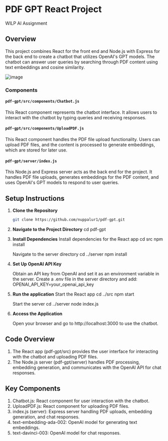 # PDF GPT React Project
WILP AI Assignment

## Overview

This project combines React for the front end and Node.js with Express for the back end to create a chatbot that utilizes OpenAI's GPT models. The chatbot can answer user queries by searching through PDF content using text embeddings and cosine similarity.

![image](https://github.com/nuppalur1/pdf-gpt/assets/41178763/8d01e977-7611-45f6-9e17-264198967bc8)


### Components

#### `pdf-gpt/src/components/Chatbot.js`

This React component represents the chatbot interface. It allows users to interact with the chatbot by typing queries and receiving responses.

#### `pdf-gpt/src/components/UploadPDF.js`

This React component handles the PDF file upload functionality. Users can upload PDF files, and the content is processed to generate embeddings, which are stored for later use.

#### `pdf-gpt/server/index.js`

This Node.js and Express server acts as the back end for the project. It handles PDF file uploads, generates embeddings for the PDF content, and uses OpenAI's GPT models to respond to user queries.

## Setup Instructions

1. **Clone the Repository**

      ```bash
      git clone https://github.com/nuppalur1/pdf-gpt.git
2. **Navigate to the Project Directory**
      cd pdf-gpt
3. **Install Dependencies**
      Install dependencies for the React app
      cd src
      npm install
   
      Navigate to the server directory
      cd ../server
      npm install

4. **Set Up OpenAI API Key**

     Obtain an API key from OpenAI and set it as an environment variable in the server. Create a .env file in the server directory and add:
     OPENAI_API_KEY=your_openai_api_key

5. **Run the application**
     Start the React app
     cd ../src
     npm start
     
     Start the server
     cd ../server
     node index.js
6. **Access the Application**

   Open your browser and go to http://localhost:3000 to use the chatbot.
   
## Code Overview
   1. The React app (pdf-gpt/src) provides the user interface for interacting with the chatbot and uploading PDF files.
   2. The Node.js server (pdf-gpt/server) handles PDF processing, embedding generation, and communicates with the OpenAI API for chat responses.

## Key Components
   1. Chatbot.js: React component for user interaction with the chatbot.
   2. UploadPDF.js: React component for uploading PDF files.
   3. index.js (server): Express server handling PDF uploads, embedding generation, and chat responses.
   4. text-embedding-ada-002: OpenAI model for generating text embeddings.
5. text-davinci-003: OpenAI model for chat responses.
